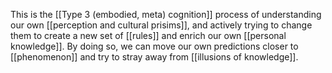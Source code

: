 This is the [[Type 3 (embodied, meta) cognition]] process of understanding our own [[perception and cultural prisims]], and actively trying to change them to create a new set of [[rules]] and enrich our own [[personal knowledge]]. By doing so, we can move our own predictions closer to [[phenomenon]] and try to stray away from [[illusions of knowledge]]. 